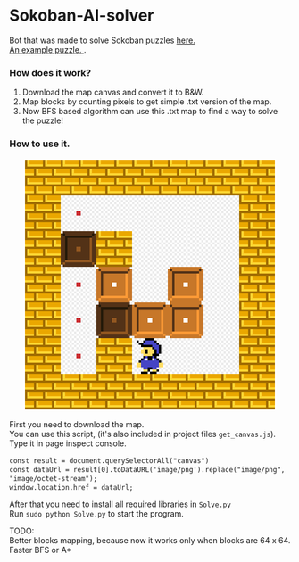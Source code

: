 # Sokoban-AI-solver
Bot that was made to solve Sokoban puzzles [here.](https://www.sokobanonline.com/) </br>
[An example puzzle. ](https://www.sokobanonline.com/play/web-archive/marti-homs-caussa/choriban/86887_choriban-20).


### How does it work?
1. Download the map canvas and convert it to B&W.
2. Map blocks by counting pixels to get simple .txt version of the map.
3. Now BFS based algorithm can use this .txt map to find a way to solve the puzzle!


### How to use it.

<p align="center">
  <img src="readme_map.png" alt="Screenshot"/>
</p>

First you need to download the map. </br>
You can use this script, (it's also included in project files `get_canvas.js`). </br>
Type it in page inspect console. </br>

```
const result = document.querySelectorAll("canvas")
const dataUrl = result[0].toDataURL('image/png').replace("image/png", "image/octet-stream");
window.location.href = dataUrl;
```

After that you need to install all required libraries in `Solve.py` </br>
Run `sudo python Solve.py` to start the program. </br>

TODO: </br>
Better blocks mapping, because now it works only when blocks are 64 x 64. </br>
Faster BFS or A* </br>

